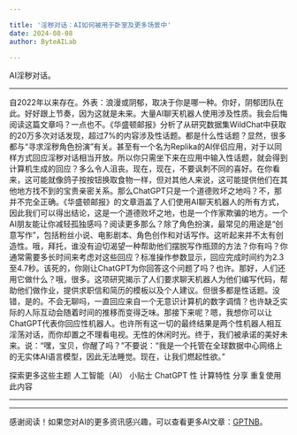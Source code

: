 ```yaml
---

title: '淫秽对话：AI如何被用于卧室及更多场景中'
date: 2024-08-08
author: ByteAILab

---
```


AI淫秽对话。

---
自2022年以来存在。外表：浪漫或阴郁，取决于你是哪一种。你好，阴郁团队在此。好好跟上节奏，因为这就是未来。大量AI聊天机器人使用涉及性质。我会后悔阅读这篇文章吗？一点也不。《华盛顿邮报》分析了从研究数据集WildChat中获取的20万多次对话发现，超过7%的内容涉及性话题。都是什么性话题？显然，很多都与“寻求淫秽角色扮演”有关。甚至有一个名为Replika的AI伴侣应用，对于以同样方式回应淫秽对话相当开放。所以你只需坐下来在应用中输入性话题，就会得到计算机生成的回应？多么令人沮丧。现在，现在，不要讽刺不同的喜好。在你看来，这可能就像鸽子按按钮换取食物一样，但对其他人来说，这可能提供他们在其他地方找不到的宝贵亲密关系。那么ChatGPT只是一个道德败坏之地吗？不，那并不完全正确。《华盛顿邮报》的文章涵盖了人们使用AI聊天机器人的所有方式，因此我们可以得出结论，这是一个道德败坏之地，也是一个作家欺骗的地方。一个AI朋友能让你减轻孤独感吗？阅读更多那么？除了角色扮演，最常见的用途是“创意写作”，包括粉丝小说、电影剧本、角色创作和对话写作。这听起来并不太有创造性。哦，拜托，谁没有迫切渴望一种帮助他们摆脱写作瓶颈的方法？你有吗？你通常需要多长时间来考虑对这些回应？标准操作参数显示，回应完成时间约为2.3至4.7秒。该死的，你刚让ChatGPT为你回答这个问题了吗？也许。那好，人们还用它做什么？哦，很多。这项研究揭示了人们要求聊天机器人为他们编写代码，帮助他们做作业，提供求职信和简历的模板以及个人建议。但很多都是性话题。没错，是的。不会无聊吗，一直回应来自一个无意识计算机的数字调情？也许缺乏实际的人际互动会随着时间的推移而变得乏味。那接下来呢？嗯，我想你可以让ChatGPT代表你回应性机器人。也许所有这一切的最终结果是两个性机器人相互淫荡对话，而你却置之不理看电视。无性的休闲时光。终于，我们被承诺的美好未来。说：“嘿，宝贝，你醒了吗？”不要说：“我是一个托管在全球数据中心网络上的无实体AI语言模型，因此无法睡觉。现在，让我们燃起性欲。”

探索更多这些主题
人工智能（AI）
小贴士
ChatGPT
性
计算特性
分享
重复使用此内容

---
---
感谢阅读！如果您对AI的更多资讯感兴趣，可以查看更多AI文章：[GPTNB](https://gptnb.com)。
